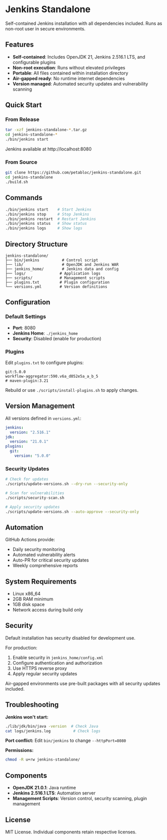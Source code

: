 # Jenkins Standalone

Self-contained Jenkins installation with all dependencies included. Runs as non-root user in secure environments.

## Features

- **Self-contained**: Includes OpenJDK 21, Jenkins 2.516.1 LTS, and configurable plugins
- **Non-root execution**: Runs without elevated privileges
- **Portable**: All files contained within installation directory
- **Air-gapped ready**: No runtime internet dependencies
- **Version managed**: Automated security updates and vulnerability scanning

## Quick Start

### From Release

```bash
tar -xzf jenkins-standalone-*.tar.gz
cd jenkins-standalone-*
./bin/jenkins start
```

Jenkins available at http://localhost:8080

### From Source

```bash
git clone https://github.com/petabloc/jenkins-standalone.git
cd jenkins-standalone
./build.sh
```

## Commands

```bash
./bin/jenkins start    # Start Jenkins
./bin/jenkins stop     # Stop Jenkins  
./bin/jenkins restart  # Restart Jenkins
./bin/jenkins status   # Show status
./bin/jenkins logs     # Show logs
```

## Directory Structure

```
jenkins-standalone/
├── bin/jenkins          # Control script
├── lib/                 # OpenJDK and Jenkins WAR
├── jenkins_home/        # Jenkins data and config
├── logs/               # Application logs
├── scripts/            # Management scripts
├── plugins.txt         # Plugin configuration
└── versions.yml        # Version definitions
```

## Configuration

### Default Settings
- **Port**: 8080
- **Jenkins Home**: `./jenkins_home`
- **Security**: Disabled (enable for production)

### Plugins

Edit `plugins.txt` to configure plugins:
```
git:5.0.0
workflow-aggregator:590.v6a_d052e5a_a_b_5
# maven-plugin:3.21
```

Rebuild or use `./scripts/install-plugins.sh` to apply changes.

## Version Management

All versions defined in `versions.yml`:

```yaml
jenkins:
  version: "2.516.1"
jdk:
  version: "21.0.1"
plugins:
  git:
    version: "5.0.0"
```

### Security Updates

```bash
# Check for updates
./scripts/update-versions.sh --dry-run --security-only

# Scan for vulnerabilities
./scripts/security-scan.sh

# Apply security updates
./scripts/update-versions.sh --auto-approve --security-only
```

## Automation

GitHub Actions provide:
- Daily security monitoring
- Automated vulnerability alerts
- Auto-PR for critical security updates
- Weekly comprehensive reports

## System Requirements

- Linux x86_64
- 2GB RAM minimum
- 1GB disk space
- Network access during build only

## Security

Default installation has security disabled for development use.

For production:
1. Enable security in `jenkins_home/config.xml`
2. Configure authentication and authorization
3. Use HTTPS reverse proxy
4. Apply regular security updates

Air-gapped environments use pre-built packages with all security updates included.

## Troubleshooting

**Jenkins won't start:**
```bash
./lib/jdk/bin/java -version  # Check Java
cat logs/jenkins.log          # Check logs
```

**Port conflict:**
Edit `bin/jenkins` to change `--httpPort=8080`

**Permissions:**
```bash
chmod -R u+rw jenkins-standalone/
```

## Components

- **OpenJDK 21.0.1**: Java runtime
- **Jenkins 2.516.1 LTS**: Automation server  
- **Management Scripts**: Version control, security scanning, plugin management

## License

MIT License. Individual components retain respective licenses.